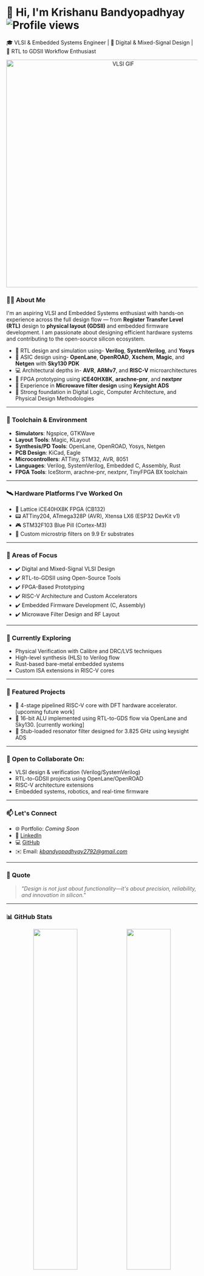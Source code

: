 # 👋 Hi, I'm Krishanu Bandyopadhyay                 ![Profile views](https://komarev.com/ghpvc/?username=Krishanu-007&label=Profile%20views&color=0e75b6&style=flat)
🎓 VLSI & Embedded Systems Engineer | 🔬 Digital & Mixed-Signal Design | 📐 RTL to GDSII Workflow Enthusiast

<p align="center">
  <img src="https://media.giphy.com/media/v1.Y2lkPTc5MGI3NjExdXQ5dnRlc2diemUxNHo2ZzFkbThqYjh4eWtlMGZzaXI4cmpqbGJmMyZlcD12MV9naWZzX3NlYXJjaCZjdD1n/MUlmRFnTQxwJ2/giphy.gif" width="600" alt="VLSI GIF">
</p>


### 👨‍💻 About Me

I'm an aspiring VLSI and Embedded Systems enthusiast with hands-on experience across the full design flow — from **Register Transfer Level (RTL)** design to **physical layout (GDSII)** and embedded firmware development. I am passionate about designing efficient hardware systems and contributing to the open-source silicon ecosystem.

- 🧠 RTL design and simulation using- **Verilog**, **SystemVerilog**, and **Yosys**
- 🧪 ASIC design using- **OpenLane**, **OpenROAD**, **Xschem**, **Magic**, and **Netgen** with **Sky130 PDK**
- 💻 Architectural depths in- **AVR**, **ARMv7**, and **RISC-V** microarchitectures
- 🔩 FPGA prototyping using **iCE40HX8K**, **arachne-pnr**, and **nextpnr**
- 📡 Experience in **Microwave filter design** using **Keysight ADS**
- 🔬 Strong foundation in Digital Logic, Computer Architecture, and Physical Design Methodologies

---
### 🧰 Toolchain & Environment

- **Simulators**: Ngspice, GTKWave  
- **Layout Tools**: Magic, KLayout  
- **Synthesis/PD Tools**: OpenLane, OpenROAD, Yosys, Netgen  
- **PCB Design**: KiCad, Eagle  
- **Microcontrollers**: ATTiny, STM32, AVR, 8051  
- **Languages**: Verilog, SystemVerilog, Embedded C, Assembly, Rust  
- **FPGA Tools**: IceStorm, arachne-pnr, nextpnr, TinyFPGA BX toolchain

-----
### 🛰️ Hardware Platforms I’ve Worked On

- 🧩 Lattice iCE40HX8K FPGA (CB132)
- 📟 ATTiny204, ATmega328P (AVR), Xtensa LX6 (ESP32 DevKit v1)
- 🎮 STM32F103 Blue Pill (Cortex-M3)
- 📡 Custom microstrip filters on 9.9 Er substrates

-------
### 🧭 Areas of Focus

- ✔️ Digital and Mixed-Signal VLSI Design  
- ✔️ RTL-to-GDSII using Open-Source Tools  
- ✔️ FPGA-Based Prototyping  
- ✔️ RISC-V Architecture and Custom Accelerators  
- ✔️ Embedded Firmware Development (C, Assembly)  
- ✔️ Microwave Filter Design and RF Layout

---
### 🌱 Currently Exploring

- Physical Verification with Calibre and DRC/LVS techniques
- High-level synthesis (HLS) to Verilog flow
- Rust-based bare-metal embedded systems
- Custom ISA extensions in RISC-V cores
----
### 🔬 Featured Projects
- 🧠 4-stage pipelined RISC-V core with DFT hardware accelerator.[upcoming future work]
- 🧮 16-bit ALU implemented using RTL-to-GDS flow via OpenLane and Sky130. [currently working]     
- 📡  Stub-loaded resonator filter designed for 3.825 GHz using keysight ADS

---
### 🤝 Open to Collaborate On:

- VLSI design & verification (Verilog/SystemVerilog)
- RTL-to-GDSII projects using OpenLane/OpenROAD
- RISC-V architecture extensions
- Embedded systems, robotics, and real-time firmware

---

### 📫 Let's Connect

- 🌐 Portfolio: *Coming Soon*
- 🔗 [LinkedIn](www.linkedin.com/in/k-bandyopadhyay)
- 💻 [GitHub](https://github.com/Krishanu-007)
- ✉️ Email: *kbandyopadhyay2792@gmail.com*

---

### 💬 Quote

> *"Design is not just about functionality—it's about precision, reliability, and innovation in silicon."*


---

### 📊 GitHub Stats

<p align="center">
  <img src="https://github-readme-stats.vercel.app/api?username=Krishanu-007&show_icons=true&theme=github_dark&hide_border=true" width="48%" />
  <img src="https://github-readme-streak-stats.herokuapp.com/?user=Krishanu-007&theme=github-dark&hide_border=true" width="48%" />
</p>

<p align="center">
  <img src="https://github-readme-activity-graph.vercel.app/graph?username=Krishanu-007&theme=github-compact" />
</p>
